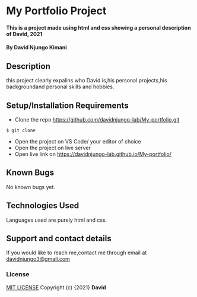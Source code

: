 # My Portfolio Project
#### This is a project made using html and css showing a personal description of David, 2021
#### By **David Njungo Kimani**
## Description
this project clearly expalins who David is,his personal projects,his backgroundand personal skills and hobbies.
## Setup/Installation Requirements
* Clone the repo https://github.com/davidnjungo-lab/My-portfolio.git
```
$ git clone 
```
* Open  the project on VS Code/ your editor of choice
* Open the project on live server
* Open live link on https://davidnjungo-lab.github.io/My-portfolio/
## Known Bugs
No known bugs yet.
## Technologies Used
Languages used are purely html and css.
## Support and contact details
If you would like to reach me,contact me through email at davidnjungo3@gmail.com
### License
[MIT LICENSE](https://choosealicense.com/licenses/mit/)
Copyright (c) {2021} **David**